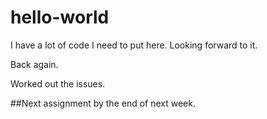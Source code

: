 # hello-world

I have a lot of code I need to put here. Looking forward to it.

Back again.

Worked out the issues.

##Next assignment by the end of next week.
